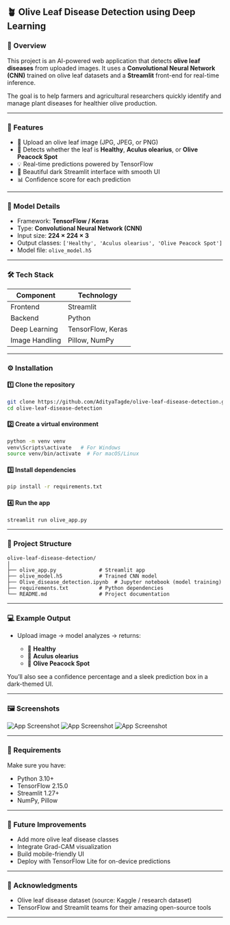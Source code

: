 ## 🪴 Olive Leaf Disease Detection using Deep Learning

### 🌱 Overview

This project is an AI-powered web application that detects **olive leaf diseases** from uploaded images.
It uses a **Convolutional Neural Network (CNN)** trained on olive leaf datasets and a **Streamlit** front-end for real-time inference.

The goal is to help farmers and agricultural researchers quickly identify and manage plant diseases for healthier olive production.

---

### 🚀 Features

* 📸 Upload an olive leaf image (JPG, JPEG, or PNG)
* 🤖 Detects whether the leaf is **Healthy**, **Aculus olearius**, or **Olive Peacock Spot**
* 💡 Real-time predictions powered by TensorFlow
* 🎨 Beautiful dark Streamlit interface with smooth UI
* 📊 Confidence score for each prediction

---

### 🧠 Model Details

* Framework: **TensorFlow / Keras**
* Type: **Convolutional Neural Network (CNN)**
* Input size: **224 × 224 × 3**
* Output classes: `['Healthy', 'Aculus olearius', 'Olive Peacock Spot']`
* Model file: `olive_model.h5`

---

### 🛠️ Tech Stack

| Component      | Technology        |
| -------------- | ----------------- |
| Frontend       | Streamlit         |
| Backend        | Python            |
| Deep Learning  | TensorFlow, Keras |
| Image Handling | Pillow, NumPy     |

---

### ⚙️ Installation

#### 1️⃣ Clone the repository

```bash
git clone https://github.com/AdityaTagde/olive-leaf-disease-detection.git
cd olive-leaf-disease-detection
```

#### 2️⃣ Create a virtual environment

```bash
python -m venv venv
venv\Scripts\activate   # For Windows
source venv/bin/activate  # For macOS/Linux
```

#### 3️⃣ Install dependencies

```bash
pip install -r requirements.txt
```

#### 4️⃣ Run the app

```bash
streamlit run olive_app.py
```

---

### 📂 Project Structure

```
olive-leaf-disease-detection/
│
├── olive_app.py              # Streamlit app
├── olive_model.h5            # Trained CNN model
├── Olive_disease_detection.ipynb  # Jupyter notebook (model training)
├── requirements.txt          # Python dependencies
└── README.md                 # Project documentation
```

---

### 💻 Example Output

* Upload image → model analyzes → returns:

  * 🌿 **Healthy**
  * 🍂 **Aculus olearius**
  * 🍃 **Olive Peacock Spot**

You’ll also see a confidence percentage and a sleek prediction box in a dark-themed UI.

---
### 🖼️ Screenshots

![App Screenshot](https://github.com/AdityaTagde/Olive_disease_detection/o1.png)
![App Screenshot](https://github.com/AdityaTagde/Olive_disease_detection/o2.png)
![App Screenshot](https://github.com/AdityaTagde/Olive_disease_detection/o3.png)

---

### 🧩 Requirements

Make sure you have:

* Python 3.10+
* TensorFlow 2.15.0
* Streamlit 1.27+
* NumPy, Pillow

---
### 🏁 Future Improvements

* Add more olive leaf disease classes
* Integrate Grad-CAM visualization
* Build mobile-friendly UI
* Deploy with TensorFlow Lite for on-device predictions

---

### 🩶 Acknowledgments

* Olive leaf disease dataset (source: Kaggle / research dataset)
* TensorFlow and Streamlit teams for their amazing open-source tools

---

